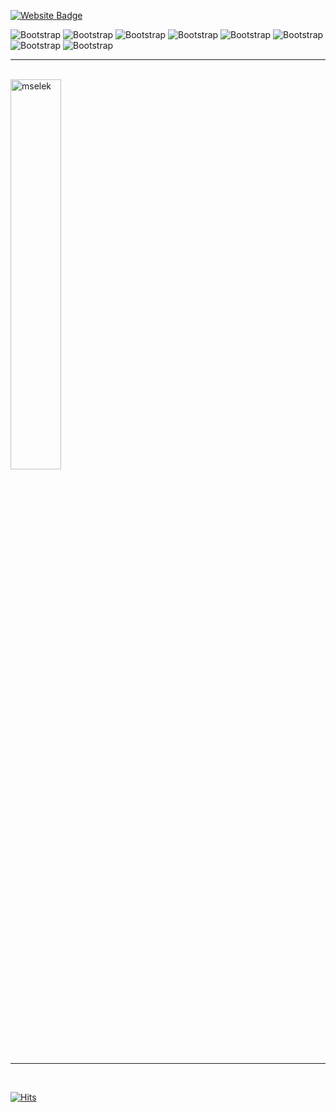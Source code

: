 <!-- # Mélik Selek -->

[![Website Badge](https://img.shields.io/badge/-Website-c14438?style=flat&logo=Google-Chrome&logoColor=white&link=https://mselek.fr)](https://mselek.fr)
<!-- [![Linkedin](https://img.shields.io/badge/-LinkedIn-blue?style=flat&logo=Linkedin&logoColor=white)](https://www.linkedin.com/in/melik-s/) -->
<!-- [![Github](https://img.shields.io/github/followers/mselek?label=Follow&style=social)](https://github.com/mselek) -->

<!-- ____ 
<br />
-->

![Bootstrap](https://img.shields.io/badge/-HTML5-05122A?style=flat-square&logo=HTML5&color=353535) ![Bootstrap](https://img.shields.io/badge/-SASS-05122A?style=flat-square&logo=SASS&color=353535) ![Bootstrap](https://img.shields.io/badge/-REACT-05122A?style=flat-square&logo=REACT&color=353535) ![Bootstrap](https://img.shields.io/badge/-NODE.JS-05122A?style=flat-square&logo=NODE.JS&color=353535) ![Bootstrap](https://img.shields.io/badge/-EJS-05122A?style=flat-square&logo=EJS&color=353535) ![Bootstrap](https://img.shields.io/badge/-EXPRESS-05122A?style=flat-square&logo=EXPRESS&color=353535) ![Bootstrap](https://img.shields.io/badge/-MYSQL-05122A?style=flat-square&logo=MYSQL&color=353535) ![Bootstrap](https://img.shields.io/badge/-PYTHON-05122A?style=flat&logo=PYTHON&color=353535)

____
<br />

<div>
  <img width="40%" src="https://github-readme-stats.vercel.app/api/top-langs?username=mselek&show_icons=true&locale=en&layout=compact&theme=react&hide_border=true" alt="mselek" />
<!--   <img width="50%" src="https://github-readme-streak-stats.herokuapp.com/?user=mselek&" alt="mselek" /> -->
</div>

____
<br />

[![Hits](https://hits.seeyoufarm.com/api/count/incr/badge.svg?url=https%3A%2F%2Fgithub.com%2Fmselek%2Fmselek&count_bg=%2379C83D&title_bg=%23555555&icon=&icon_color=%23E7E7E7&title=Profile+Views&edge_flat=false)](https://hits.seeyoufarm.com)
